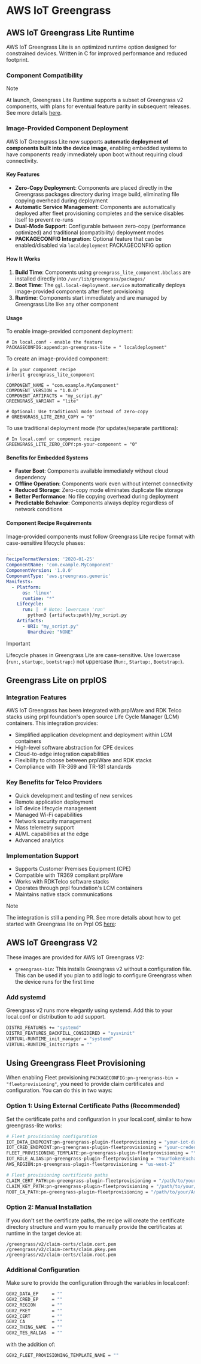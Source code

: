 # AWS IoT Greengrass

## AWS IoT Greengrass Lite Runtime

AWS IoT Greengrass Lite is an optimized runtime option designed for constrained devices. Written in C for improved performance and reduced footprint.

### Component Compatibility

> [!NOTE]
> At launch, Greengrass Lite Runtime supports a subset of Greengrass v2 components, with plans for eventual
> feature parity in subsequent releases.
> See more details [here](https://github.com/aws-greengrass/aws-greengrass-lite).

### Image-Provided Component Deployment

AWS IoT Greengrass Lite now supports **automatic deployment of components built into the device image**, enabling embedded systems to have components ready immediately upon boot without requiring cloud connectivity.

#### Key Features

* **Zero-Copy Deployment**: Components are placed directly in the Greengrass packages directory during image build, eliminating file copying overhead during deployment
* **Automatic Service Management**: Components are automatically deployed after fleet provisioning completes and the service disables itself to prevent re-runs
* **Dual-Mode Support**: Configurable between zero-copy (performance optimized) and traditional (compatibility) deployment modes
* **PACKAGECONFIG Integration**: Optional feature that can be enabled/disabled via `localdeployment` PACKAGECONFIG option

#### How It Works

1. **Build Time**: Components using `greengrass_lite_component.bbclass` are installed directly into `/var/lib/greengrass/packages/`
2. **Boot Time**: The `ggl.local-deployment.service` automatically deploys image-provided components after fleet provisioning
3. **Runtime**: Components start immediately and are managed by Greengrass Lite like any other component

#### Usage

To enable image-provided component deployment:

```bitbake
# In local.conf - enable the feature
PACKAGECONFIG:append:pn-greengrass-lite = " localdeployment"
```

To create an image-provided component:

```bitbake
# In your component recipe
inherit greengrass_lite_component

COMPONENT_NAME = "com.example.MyComponent"
COMPONENT_VERSION = "1.0.0"
COMPONENT_ARTIFACTS = "my_script.py"
GREENGRASS_VARIANT = "lite"

# Optional: Use traditional mode instead of zero-copy
# GREENGRASS_LITE_ZERO_COPY = "0"
```

To use traditional deployment mode (for updates/separate partitions):

```bitbake
# In local.conf or component recipe
GREENGRASS_LITE_ZERO_COPY:pn-your-component = "0"
```

#### Benefits for Embedded Systems

* **Faster Boot**: Components available immediately without cloud dependency
* **Offline Operation**: Components work even without internet connectivity
* **Reduced Storage**: Zero-copy mode eliminates duplicate file storage
* **Better Performance**: No file copying overhead during deployment
* **Predictable Behavior**: Components always deploy regardless of network conditions

#### Component Recipe Requirements

Image-provided components must follow Greengrass Lite recipe format with case-sensitive lifecycle phases:

```yaml
---
RecipeFormatVersion: '2020-01-25'
ComponentName: 'com.example.MyComponent'
ComponentVersion: '1.0.0'
ComponentType: 'aws.greengrass.generic'
Manifests:
  - Platform:
      os: 'linux'
      runtime: "*"
    Lifecycle:
      run: |  # Note: lowercase 'run'
        python3 {artifacts:path}/my_script.py
    Artifacts:
      - URI: "my_script.py"
        Unarchive: "NONE"
```

> [!IMPORTANT]
> Lifecycle phases in Greengrass Lite are case-sensitive. Use lowercase (`run:`, `startup:`, `bootstrap:`) not uppercase (`Run:`, `Startup:`, `Bootstrap:`).

## Greengrass Lite on prplOS

### Integration Features

AWS IoT Greengrass has been integrated with prplWare and RDK Telco stacks using prpl foundation's open source Life Cycle Manager (LCM) containers. This integration provides:

* Simplified application development and deployment within LCM containers
* High-level software abstraction for CPE devices
* Cloud-to-edge integration capabilities
* Flexibility to choose between prplWare and RDK stacks
* Compliance with TR-369 and TR-181 standards

### Key Benefits for Telco Providers

* Quick development and testing of new services
* Remote application deployment
* IoT device lifecycle management
* Managed Wi-Fi capabilities
* Network security management
* Mass telemetry support
* AI/ML capabilities at the edge
* Advanced analytics

### Implementation Support

* Supports Customer Premises Equipment (CPE)
* Compatible with TR369 compliant prplWare
* Works with RDKTelco software stacks
* Operates through prpl foundation's LCM containers
* Maintains native stack communications

> [!NOTE]
> The integration is still a pending PR. See more details about how to get started with Greengrass lite on Prpl OS [here](https://github.com/aws-samples/aws-iot-gg-prplos-workshop/pull/1):

## AWS IoT Greengrass V2

These images are provided for AWS IoT Greengrass V2:
* `greengrass-bin`: This installs Greengrass v2 without a configuration file. This can be used if you plan to add logic to configure Greengrass when the device runs for the first time

### Add systemd

Greengrass v2 runs more elegantly using systemd.  Add this to your
local.conf or distribution to add support.

```bash
DISTRO_FEATURES += "systemd"
DISTRO_FEATURES_BACKFILL_CONSIDERED = "sysvinit"
VIRTUAL-RUNTIME_init_manager = "systemd"
VIRTUAL-RUNTIME_initscripts = ""
```

## Using Greengrass Fleet Provisioning

When enabling Fleet provisioning `PACKAGECONFIG:pn-greengrass-bin = "fleetprovisioning"`, you need to provide claim certificates and configuration. You can do this in two ways:

### Option 1: Using External Certificate Paths (Recommended)

Set the certificate paths and configuration in your local.conf, similar to how greengrass-lite works:

```bash
# Fleet provisioning configuration
IOT_DATA_ENDPOINT:pn-greengrass-plugin-fleetprovisioning = "your-iot-data-endpoint.iot.region.amazonaws.com"
IOT_CRED_ENDPOINT:pn-greengrass-plugin-fleetprovisioning = "your-credentials-endpoint.credentials.iot.region.amazonaws.com"
FLEET_PROVISIONING_TEMPLATE:pn-greengrass-plugin-fleetprovisioning = "YourFleetProvisioningTemplate"
IOT_ROLE_ALIAS:pn-greengrass-plugin-fleetprovisioning = "YourTokenExchangeRoleAlias"
AWS_REGION:pn-greengrass-plugin-fleetprovisioning = "us-west-2"

# Fleet provisioning certificate paths
CLAIM_CERT_PATH:pn-greengrass-plugin-fleetprovisioning = "/path/to/your/claim.cert.pem"
CLAIM_KEY_PATH:pn-greengrass-plugin-fleetprovisioning = "/path/to/your/claim.key.pem"
ROOT_CA_PATH:pn-greengrass-plugin-fleetprovisioning = "/path/to/your/AmazonRootCA1.pem"
```

### Option 2: Manual Installation

If you don't set the certificate paths, the recipe will create the certificate directory structure and warn you to manually provide the certificates at runtime in the target device at:
```
/greengrass/v2/claim-certs/claim.cert.pem
/greengrass/v2/claim-certs/claim.pkey.pem
/greengrass/v2/claim-certs/claim.root.pem
```

### Additional Configuration

Make sure to provide the configuration through the variables in local.conf:

```bash
GGV2_DATA_EP     = ""
GGV2_CRED_EP     = ""
GGV2_REGION      = ""
GGV2_PKEY        = ""
GGV2_CERT        = ""
GGV2_CA          = ""
GGV2_THING_NAME  = ""
GGV2_TES_RALIAS  = ""
```
with the addition of:
```bash
GGV2_FLEET_PROVISIONING_TEMPLATE_NAME = ""
```